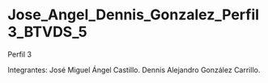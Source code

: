 # Jose_Angel_Dennis_Gonzalez_Perfil3_BTVDS_5
Perfil 3



Integrantes:
José Miguel Ángel Castillo.
Dennis Alejandro González Carrillo.
